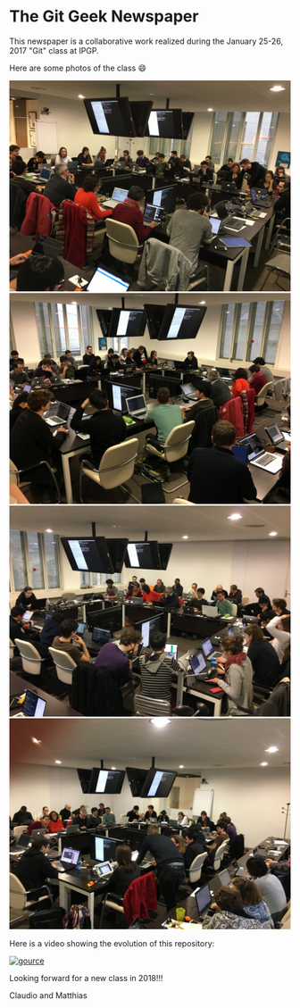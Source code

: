 # The Git Geek Newspaper

This newspaper is a collaborative work realized during the January 25-26, 2017 "Git" class at IPGP.

Here are some photos of the class :smile:

![photo1](photos/IMG_0412.JPG)
![photo2](photos/IMG_0413.JPG)
![photo3](photos/IMG_0414.JPG)
![photo4](photos/IMG_0415.JPG)

Here is a video showing the evolution of this repository:

[![gource](https://img.youtube.com/vi/W-x6OS_PijU/0.jpg)](https://www.youtube.com/watch?v=W-x6OS_PijU)

Looking forward for a new class in 2018!!!

Claudio and Matthias
